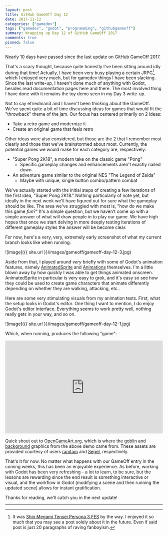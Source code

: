 ```yaml
---
layout: post
title: GitHub GameOff Day 12
date: 2017-11-12
categories: ["gamedev"]
tags: ["gamedev", "godot", "programming", "githubgameoff"]
summary: Wrapping up Day 12 of GitHub GameOff 2017
comments: true
pinned: false
---
```


Nearly 10 days have passed since the last update on GitHub GameOff 2017.

That's a scary thought, because quite honestly I've been sitting around idly during that time! Actually, I have been very busy playing a certain JRPG[^1], which I enjoyed very much, but for gamedev things I have been slacking.  Since the last write-up, I haven't done much of anything with Godot, besides read documentation pages here and there.  The most involved thing I have done with it remains the toy demo seen in my Day 3 write-up.

Not to say efriedman3 and I haven't been *thinking* about the GameOff.  We've spent quite a bit of time discussing ideas for games that would fit the "throwback" theme of the jam.  Our focus has centered primarily on 2 ideas:

 - Take a retro game and modernize it
 - Create an original game that feels retro

Other ideas were also considered, but those are the 2 that I remember most clearly and those that we've brainstormed about most.  Currently, the potential games we would make for each category are, respectively:

 - "Super Pong 2K18", a modern take on the classic game "Pong"
   - Specific gameplay changes and enhancements aren't exactly nailed down
 - An adventure game similar to the original NES "The Legend of Zelda"
   - Maybe with unique, single button combo/pattern combat

We've actually started with the initial steps of creating a few iterations of the first idea, "Super Pong 2K18."  Nothing particularly of note yet, but ideally in the next week we'll have figured out for sure what the gameplay should be like.  The area we've struggled with most is, "how do we make this game *fun*?" It's a simple question, but we haven't come up with a simple answer of what will draw people in to play our game.  We have high hopes that once we start delving in more deeply testing iterations of different gameplay styles the answer will be become clear.

For now, here's a very, very, extremely early screenshot of what my current branch looks like when running.

![image]({{ site.url }}/images/gameoff/gameoff-day-12-3.jpg)

Aside from that, I played around *very* briefly with some of Godot's animation features, namely [AnimatedSprite](http://docs.godotengine.org/en/stable/classes/class_animatedsprite.html) and [Animations](http://docs.godotengine.org/en/stable/learning/step_by_step/animations.html) themselves.  I'm a little blown away by how quickly I was able to get things animated onscreen.  AnimatedSprite in particular is very easy to grok, and it's easy so see how they could be used to create game characters that animate differently depending on whether they are walking, attacking, etc..

Here are some very stimulating visuals from my animation tests.  First, what the setup looks in Godot's editor.  One thing I want to mention, I do enjoy Godot's editor interface.  Everything seems to work pretty well, nothing really gets in your way, and so on.

![image]({{ site.url }}/images/gameoff/gameoff-day-12-1.jpg)

Which, when running, produces the following "game":

<div style='position:relative;padding-bottom:59%'><iframe src='https://gfycat.com/ifr/SizzlingOnlyEwe' frameborder='0' scrolling='no' width='100%' height='100%' style='position:absolute;top:0;left:0;' allowfullscreen></iframe></div>

Quick shout out to [OpenGameArt.org](https://opengameart.org), which is where the [goblin](https://opengameart.org/content/2d-goblin-chibi) and [background](https://opengameart.org/content/forest-background-art-2) graphics from the above demo came from.  These assets are provided courtesy of users [ramtam](https://opengameart.org/users/ramtam) and [Segel](https://opengameart.org/users/segel), respectively.

That's it for now.  No matter what happens with our GameOff entry in the coming weeks, this has been an enjoyable experience.  As before, working with Godot has been very refreshing - a lot to learn, to be sure, but the lessons are rewarding since the end result is something interactive or visual, and the workflow in Godot (modifying a scene and then running the updated scene) allows for instant gratification.

Thanks for reading, we'll catch you in the next update!


---

[^1]: It was [Shin Megami Tensei Persona 3 FES](http://megamitensei.wikia.com/wiki/Persona_3_FES) by the way.  I enjoyed it so much that you may see a post solely about it in the future.  Even if said post is just 20 paragraphs of raving fanboyism.
